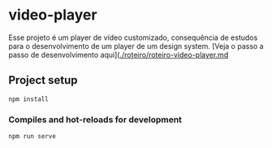 # video-player

Esse projeto é um player de vídeo customizado, consequência de estudos para o desenvolvimento de um player de um design system.
[Veja o passo a passo de desenvolvimento aqui]([./roteiro/roteiro-video-player.md](https://github.com/lalizita/video-player-vue/blob/main/roteiro/roteiro-video-player.md)

## Project setup

```
npm install
```

### Compiles and hot-reloads for development

```
npm run serve
```
